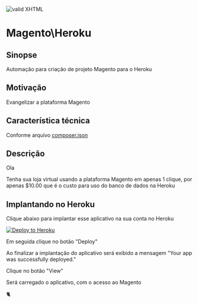 [checkmark]: https://raw.githubusercontent.com/mozgbrasil/mozgbrasil.github.io/master/assets/images/logos/Red_star_32_32.png "MOZG"
![valid XHTML][checkmark]

[getcomposer]: https://getcomposer.org/
[uninstall-mods]: https://getcomposer.org/doc/03-cli.md#remove

# Magento\Heroku

## Sinopse

Automação para criação de projeto Magento para o Heroku

## Motivação

Evangelizar a plataforma Magento

## Característica técnica

Conforme arquivo [composer.json](composer.json)

## Descrição

Ola

Tenha sua loja virtual usando a plataforma Magento em apenas 1 clique, por apenas $10.00 que é o custo para uso do banco de dados na Heroku

## Implantando no Heroku

Clique abaixo para implantar esse aplicativo na sua conta no Heroku

[![Deploy to Heroku](https://www.herokucdn.com/deploy/button.svg)](https://heroku.com/deploy?template=https://github.com/mozgbrasil/magento-heroku)

Em seguida clique no botão "Deploy"

Ao finalizar a implantação do aplicativo será exibido a mensagem "Your app was successfully deployed."

Clique no botão "View"

Será carregado o aplicativo, com o acesso ao Magento 


:cat2: